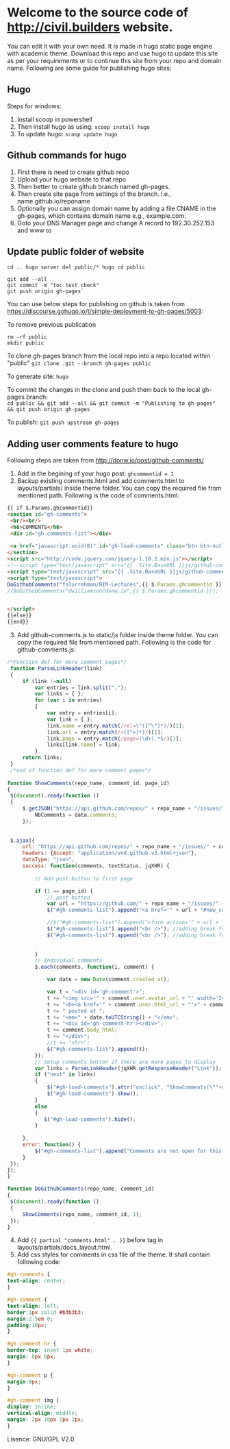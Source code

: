 # Welcome to the source code of http://civil.builders website.

You can edit it with your own need. It is made in hugo static page engine with academic theme. Download this repo and use hugo to update this site as per your requirements or to continue this site from your repo and domain name. Following are some guide for publishing hugo sites:


## Hugo

Steps for windows:
01. Install scoop in powershell 
02. Then install hugo as using:
   `scoop install hugo`
03. To update hugo:
   `scoop update hugo`

 
 
## Github commands for hugo

01. First there is need to create github repo
02. Upload your hugo website to that repo
03. Then better to create github branch named gh-pages. 
04. Then create site page from settings of the branch. i.e., name.github.io/reponame
05. Optionally you can assign domain name by adding a file CNAME in the gh-pages, which contains domain name e.g., example.com.
06. Goto your DNS Manager page and change A record to 192.30.252.153 and www to    


## Update public folder of website
`cd ..
hugo server
del public/*
hugo
cd public`

```console
git add --all
git commit -m "toc test check" 
git push origin gh-pages`
```


You can use below steps for publishing on github is taken from https://discourse.gohugo.io/t/simple-deployment-to-gh-pages/5003:



To remove previous publication
```console
rm -rf public
mkdir public
```

To clone gh-pages branch from the local repo into a repo located within "public"
`git clone .git --branch gh-pages public`
  
To generate site:
`hugo`
  
To commit the changes in the clone and push them back to the local gh-pages branch:    
`cd public && git add --all && git commit -m "Publishing to gh-pages" && git push origin gh-pages`

To publish:
`git push upstream gh-pages`




## Adding user comments feature to hugo
Following steps are taken from http://donw.io/post/github-comments/
01. Add in the begining of your hugo post: `ghcommentid = 1`
02. Backup existing comments.html and add comments.html to layouts/partials/ inside theme folder. You can copy the required file from mentioned path. Following is the code of comments.html:
   ```html
   {{ if $.Params.ghcommentid}}
<section id="gh-comments">
    <br/><br/>
    <h6>COMMENTS</h6>
    <div id="gh-comments-list"></div>
	
	<a href="javascript:void(0)" id="gh-load-comments" class="btn btn-outline-primary px-3 py-2" style="comments">Load more comments</a>
</section>
<script src="http://code.jquery.com/jquery-1.10.2.min.js"></script>
<!--script type="text/javascript" src="{{ .Site.BaseURL }}js/github-comments.js"></script> -->
<script type="text/javascript" src="{{ .Site.BaseURL }}js/github-comments.js"></script>
<script type="text/javascript">
   DoGithubComments("fslurrehman/BIM-Lectures",{{ $.Params.ghcommentid }});
   //DoGithubComments("dwilliamson/donw.io",{{ $.Params.ghcommentid }});
   
   
</script>
{{else}}
{{end}}
   ```
03. Add github-comments.js to static/js folder inside theme folder. You can copy the required file from mentioned path. Following is the code for github-comments.js:
   ```js
   /*Function def for more comment pages*/
	function ParseLinkHeader(link)
	{
		if (link !=null)
			var entries = link.split(",");
			var links = { };
			for (var i in entries)
			{
				var entry = entries[i];
				var link = { };
				link.name = entry.match(/rel=\"([^\"]*)/)[1];
				link.url = entry.match(/<([^>]*)/)[1];
				link.page = entry.match(/page=(\d+).*$/)[1];
				links[link.name] = link;
			}			
		return links;
	}
	/*end of function def for more comment pages*/
	
function ShowComments(repo_name, comment_id, page_id)
{
	$(document).ready(function ()
    {
        $.getJSON("https://api.github.com/repos/" + repo_name + "/issues/" + comment_id, function(data) {
            NbComments = data.comments;
        });
	
	
    $.ajax({
        url: "https://api.github.com/repos/" + repo_name + "/issues/" + comment_id + "/comments" + "?page=" + page_id,
        headers: {Accept: "application/vnd.github.v3.html+json"},
        dataType: "json",
        success: function(comments, textStatus, jqXHR) {
			
			// Add post button to first page
 
            if (1 == page_id) {
                // post button 
				var url = "https://github.com/" + repo_name + "/issues/" + comment_id + "#new_comment_field";
				$("#gh-comments-list").append("<a href='" + url + "#new_comment_field' rel='nofollow' class='btn btn-outline-primary px-3 py-2'>Post your comment</a>");

                //$("#gh-comments-list").append("<form action='" + url + "' rel='nofollow'> <input type='submit' value='Post a comment on Github' /> </form>");
                $("#gh-comments-list").append("<br />"); //adding break for vertical space
				$("#gh-comments-list").append("<br />"); //adding break for vertical space
				
                
			}
            // Individual comments
            $.each(comments, function(i, comment) {

                var date = new Date(comment.created_at);

                var t = "<div id='gh-comment'>";
                t += "<img src='" + comment.user.avatar_url + "' width='24px'>";
                t += "<b><a href='" + comment.user.html_url + "'>" + comment.user.login + "</a></b>";
                t += " posted at ";
                t += "<em>" + date.toUTCString() + "</em>";
                t += "<div id='gh-comment-hr'></div>";
                t += comment.body_html;
                t += "</div>";
				//t += "<hr>";
                $("#gh-comments-list").append(t);
            });
			// Setup comments button if there are more pages to display
            var links = ParseLinkHeader(jqXHR.getResponseHeader("Link"));
            if ("next" in links)
            {
                $("#gh-load-comments").attr("onclick", "ShowComments(\""+repo_name+"\"," + comment_id + "," + (page_id + 1) + ");");
                $("#gh-load-comments").show();
            }
            else
            {
               $("#gh-load-comments").hide();
            }			
			
        },
        error: function() {
            $("#gh-comments-list").append("Comments are not open for this post yet.");
        }
    });
});
}

function DoGithubComments(repo_name, comment_id)
{
    $(document).ready(function ()
    {
        ShowComments(repo_name, comment_id, 1);
    });
}
   ```
04. Add `{{ partial "comments.html" . }}` before </article> tag in  layouts/partials/docs_layout.html.
05. Add css styles for comments in css file of the theme. It shall contain following code:
   ```css
   #gh-comments {
   text-align: center;
   }
   
   #gh-comment {
   text-align: left;
   border:1px solid #b3b3b3;
   margin:2.5em 0;
   padding:10px;
   }
   
   #gh-comment-hr {
   border-top: inset 1px white;
   margin: 8px 0px;
   }
   
   #gh-comment p {
   margin:0px;
   }
   
   #gh-comment img {
   display: inline;
   vertical-align: middle;
   margin: 2px 10px 2px 2px;
   }
   ```



Lisence: GNU/GPL V2.0 